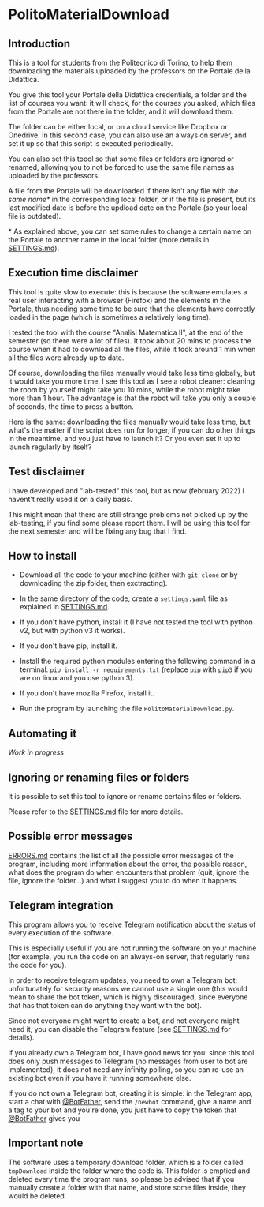 # PolitoMaterialDownload

## Introduction

This is a tool for students from the Politecnico di Torino, to help them downloading the materials uploaded by the professors on the Portale della Didattica.

You give this tool your Portale della Didattica credentials, a folder and the list of courses you want: it will check, for the courses you asked, which files from the Portale are not there in the folder, and it will download them.

The folder can be either local, or on a cloud service like Dropbox or Onedrive. In this second case, you can also use an always on server, and set it up so that this script is executed periodically.

You can also set this toool so that some files or folders are ignored or renamed, allowing you to not be forced to use the same file names as uploaded by the professors.

A file from the Portale will be downloaded if there isn't any file with _the same name\*_ in the corresponding local folder, or if the file is present, but its last modified date is before the updload date on the Portale (so your local file is outdated).

\* As explained above, you can set some rules to change a certain name on the Portale to another name in the local folder (more details in [SETTINGS.md](SETTINGS.md)).

## Execution time disclaimer

This tool is quite slow to execute: this is because the software emulates a real user interacting with a browser (Firefox) and the elements in the Portale, thus needing some time to be sure that the elements have correctly loaded in the page (which is sometimes a relatively long time).

I tested the tool with the course "Analisi Matematica II", at the end of the semester (so there were a lot of files). It took about 20 mins to process the course when it had to download all the files, while it took around 1 min when all the files were already up to date.

Of course, downloading the files manually would take less time globally, but it would take you more time. I see this tool as I see a robot cleaner: cleaning the room by yourself might take you 10 mins, while the robot might take more than 1 hour. The advantage is that the robot will take you only a couple of seconds, the time to press a button.

Here is the same: downloading the files manually would take less time, but what's the matter if the script does run for longer, if you can do other things in the meantime, and you just have to launch it? Or you even set it up to launch regularly by itself?

## Test disclaimer

I have developed and "lab-tested" this tool, but as now (february 2022) I havent't really used it on a daily basis.

This might mean that there are still strange problems not picked up by the lab-testing, if you find some please report them. I will be using this tool for the next semester and will be fixing any bug that I find.

## How to install

-   Download all the code to your machine (either with `git clone` or by downloading the zip folder, then exctracting).

-   In the same directory of the code, create a `settings.yaml` file as explained in [SETTINGS.md](SETTINGS.md).

-   If you don't have python, install it (I have not tested the tool with python v2, but with python v3 it works).

-   If you don't have pip, install it.

-   Install the required python modules entering the following command in a terminal: `pip install -r requirements.txt` (replace `pip` with `pip3` if you are on linux and you use python 3).

-   If you don't have mozilla Firefox, install it.

-   Run the program by launching the file `PolitoMaterialDownload.py`.

## Automating it

_Work in progress_

## Ignoring or renaming files or folders

It is possible to set this tool to ignore or rename certains files or folders.

Please refer to the [SETTINGS.md](SETTINGS.md) file for more details.

## Possible error messages

[ERRORS.md](ERRORS.md) contains the list of all the possible error messages of the program, including more information about the error, the possible reason, what does the program do when encounters that problem (quit, ignore the file, ignore the folder...) and what I suggest you to do when it happens.

## Telegram integration

This program allows you to receive Telegram notification about the status of every execution of the software.

This is especially useful if you are not running the software on your machine (for example, you run the code on an always-on server, that regularly runs the code for you).

In order to receive telegram updates, you need to own a Telegram bot: unfortunately for security reasons we cannot use a single one (this would mean to share the bot token, which is highly discouraged, since everyone that has that token can do anything they want with the bot).

Since not everyone might want to create a bot, and not everyone might need it, you can disable the Telegram feature (see [SETTINGS.md](SETTINGS.md) for details).

If you already own a Telegram bot, I have good news for you: since this tool does only push messages to Telegram (no messages from user to bot are implemented), it does not need any infinity polling, so you can re-use an existing bot even if you have it running somewhere else.

If you do not own a Telegram bot, creating it is simple: in the Telegram app, start a chat with [@BotFather](https://t.me/botfather), send the `/newbot` command, give a name and a tag to your bot and you're done, you just have to copy the token that [@BotFather](https://t.me/botfather) gives you

## Important note

The software uses a temporary download folder, which is a folder called `tmpDownload` inside the folder where the code is. This folder is emptied and deleted every time the program runs, so please be advised that if you manually create a folder with that name, and store some files inside, they would be deleted. 


